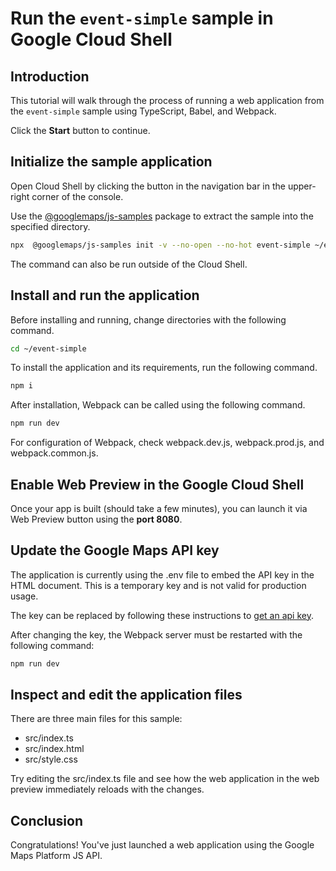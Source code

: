 # Run the `event-simple` sample in Google Cloud Shell

<walkthrough-tutorial-duration duration="10"/>

## Introduction

This tutorial will walk through the process of running a web application from
the `event-simple` sample using TypeScript, Babel, and Webpack.

Click the **Start** button to continue.

## Initialize the sample application

Open Cloud Shell by clicking the
<walkthrough-cloud-shell-icon></walkthrough-cloud-shell-icon> button in the
navigation bar in the upper-right corner of the console.

Use the [@googlemaps/js-samples](https://www.npmjs.com/package/@googlemaps/js-samples) package to 
extract the sample into the specified directory.

```bash
npx  @googlemaps/js-samples init -v --no-open --no-hot event-simple ~/event-simple
```

The command can also be run outside of the Cloud Shell.

## Install and run the application

Before installing and running, change directories with the following command.

```bash
cd ~/event-simple
```

To install the application and its requirements, run the following command.

```bash
npm i
```

After installation, Webpack can be called using the following command.

```bash
npm run dev
```

For configuration of Webpack, check
<walkthrough-editor-open-file filePath="event-simple/webpack.dev.js">webpack.dev.js</walkthrough-editor-open-file>,
<walkthrough-editor-open-file filePath="event-simple/webpack.prod.js">webpack.prod.js</walkthrough-editor-open-file>,
and
<walkthrough-editor-open-file filePath="event-simple/webpack.common.js">webpack.common.js</walkthrough-editor-open-file>.

## Enable Web Preview in the Google Cloud Shell

Once your app is built (should take a few minutes), you can launch it via
<walkthrough-spotlight-pointer target="cloudshell" spotlightId="devshell-web-preview-button">Web
Preview button</walkthrough-spotlight-pointer> using the **port 8080**.

## Update the Google Maps API key

The application is currently using the
<walkthrough-editor-open-file filePath="event-simple/.env">.env</walkthrough-editor-open-file>
file to embed the API key in the HTML document. This is a temporary key and is
not valid for production usage.

The key can be replaced by following these instructions to
[get an api key](https://developers.google.com/maps/documentation/javascript/get-api-key).

After changing the key, the Webpack server must be restarted with the following
command:

```bash
npm run dev
```

## Inspect and edit the application files

There are three main files for this sample:

*   <walkthrough-editor-open-file filePath="event-simple/src/index.ts">src/index.ts</walkthrough-editor-open-file>
*   <walkthrough-editor-open-file filePath="event-simple/src/index.html">src/index.html</walkthrough-editor-open-file>
*   <walkthrough-editor-open-file filePath="event-simple/src/style.css">src/style.css</walkthrough-editor-open-file>

Try editing the <walkthrough-editor-open-file filePath="event-simple/src/index.ts">src/index.ts</walkthrough-editor-open-file> file and see how the web application in the web preview immediately reloads with the changes.

## Conclusion

<walkthrough-conclusion-trophy></walkthrough-conclusion-trophy>

Congratulations! You've just launched a web application using the Google Maps
Platform JS API.
